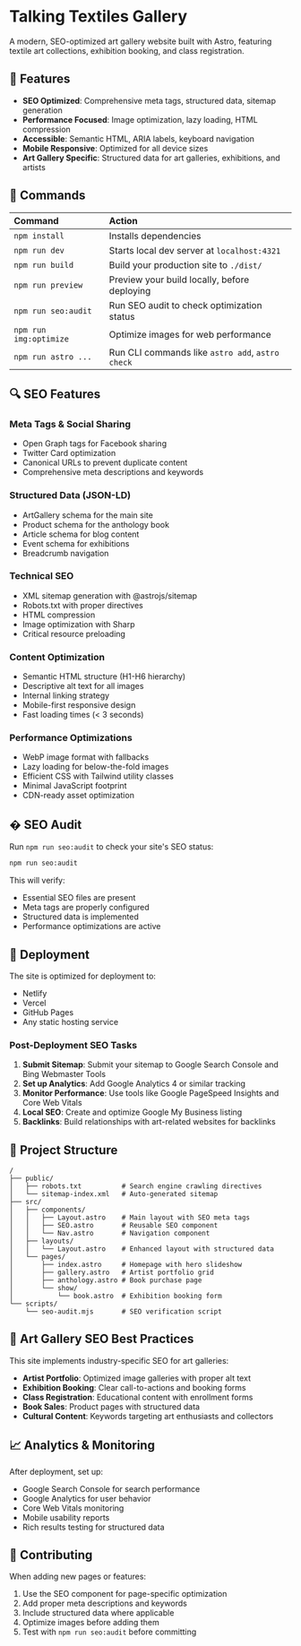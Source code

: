 # Talking Textiles Gallery

A modern, SEO-optimized art gallery website built with Astro, featuring textile art collections, exhibition booking, and class registration.

## 🚀 Features

- **SEO Optimized**: Comprehensive meta tags, structured data, sitemap generation
- **Performance Focused**: Image optimization, lazy loading, HTML compression
- **Accessible**: Semantic HTML, ARIA labels, keyboard navigation
- **Mobile Responsive**: Optimized for all device sizes
- **Art Gallery Specific**: Structured data for art galleries, exhibitions, and artists

## 🧞 Commands

| Command                   | Action                                           |
| :------------------------ | :----------------------------------------------- |
| `npm install`             | Installs dependencies                            |
| `npm run dev`             | Starts local dev server at `localhost:4321`      |
| `npm run build`           | Build your production site to `./dist/`          |
| `npm run preview`         | Preview your build locally, before deploying     |
| `npm run seo:audit`       | Run SEO audit to check optimization status       |
| `npm run img:optimize`    | Optimize images for web performance              |
| `npm run astro ...`       | Run CLI commands like `astro add`, `astro check` |

## 🔍 SEO Features

### Meta Tags & Social Sharing
- Open Graph tags for Facebook sharing
- Twitter Card optimization
- Canonical URLs to prevent duplicate content
- Comprehensive meta descriptions and keywords

### Structured Data (JSON-LD)
- ArtGallery schema for the main site
- Product schema for the anthology book
- Article schema for blog content
- Event schema for exhibitions
- Breadcrumb navigation

### Technical SEO
- XML sitemap generation with @astrojs/sitemap
- Robots.txt with proper directives
- HTML compression
- Image optimization with Sharp
- Critical resource preloading

### Content Optimization
- Semantic HTML structure (H1-H6 hierarchy)
- Descriptive alt text for all images
- Internal linking strategy
- Mobile-first responsive design
- Fast loading times (< 3 seconds)

### Performance Optimizations
- WebP image format with fallbacks
- Lazy loading for below-the-fold images
- Efficient CSS with Tailwind utility classes
- Minimal JavaScript footprint
- CDN-ready asset optimization

## � SEO Audit

Run `npm run seo:audit` to check your site's SEO status:

```bash
npm run seo:audit
```

This will verify:
- Essential SEO files are present
- Meta tags are properly configured
- Structured data is implemented
- Performance optimizations are active

## 🚀 Deployment

The site is optimized for deployment to:
- Netlify
- Vercel
- GitHub Pages
- Any static hosting service

### Post-Deployment SEO Tasks

1. **Submit Sitemap**: Submit your sitemap to Google Search Console and Bing Webmaster Tools
2. **Set up Analytics**: Add Google Analytics 4 or similar tracking
3. **Monitor Performance**: Use tools like Google PageSpeed Insights and Core Web Vitals
4. **Local SEO**: Create and optimize Google My Business listing
5. **Backlinks**: Build relationships with art-related websites for backlinks

## 📁 Project Structure

```
/
├── public/
│   ├── robots.txt          # Search engine crawling directives
│   └── sitemap-index.xml   # Auto-generated sitemap
├── src/
│   ├── components/
│   │   ├── Layout.astro    # Main layout with SEO meta tags
│   │   ├── SEO.astro       # Reusable SEO component
│   │   └── Nav.astro       # Navigation component
│   ├── layouts/
│   │   └── Layout.astro    # Enhanced layout with structured data
│   └── pages/
│       ├── index.astro     # Homepage with hero slideshow
│       ├── gallery.astro   # Artist portfolio grid
│       ├── anthology.astro # Book purchase page
│       └── show/
│           └── book.astro  # Exhibition booking form
└── scripts/
    └── seo-audit.mjs       # SEO verification script
```

## 🎨 Art Gallery SEO Best Practices

This site implements industry-specific SEO for art galleries:

- **Artist Portfolio**: Optimized image galleries with proper alt text
- **Exhibition Booking**: Clear call-to-actions and booking forms
- **Class Registration**: Educational content with enrollment forms
- **Book Sales**: Product pages with structured data
- **Cultural Content**: Keywords targeting art enthusiasts and collectors

## 📈 Analytics & Monitoring

After deployment, set up:
- Google Search Console for search performance
- Google Analytics for user behavior
- Core Web Vitals monitoring
- Mobile usability reports
- Rich results testing for structured data

## 🤝 Contributing

When adding new pages or features:
1. Use the SEO component for page-specific optimization
2. Add proper meta descriptions and keywords
3. Include structured data where applicable
4. Optimize images before adding them
5. Test with `npm run seo:audit` before committing
